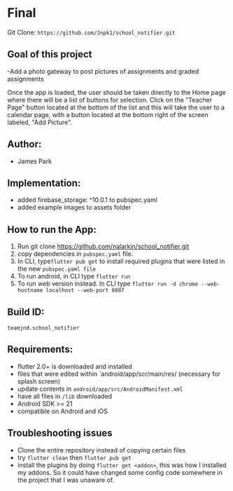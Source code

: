 # Final


Git Clone: `https://github.com/Jnpk1/school_notifier.git`


## Goal of this project

 -Add a photo gateway to post pictures of assignments and graded assignments
 
Once the app is loaded, the user should be taken directly to the Home page where there will be a list of buttons for selection. Click on the "Teacher Page" button located at the bottom of the list and this will take the user to a calendar page, with a button located at the bottom right of the screen labeled, "Add Picture". 

## Author: 
 - James Park

## Implementation:
 - added firebase_storage: ^10.0.1 to pubspec.yaml
 - added example images to assets folder 

## How to run the App:

1. Run git clone https://github.com/nalarkin/school_notifier.git
2. copy dependencies in `pubspec.yaml` file.
3. In CLI, type`flutter pub get` to install required plugins that were listed in the new `pubspec.yaml file`
4. To run android, in CLI type `flutter run`
5. To run web version instead. In CLI type `flutter run -d chrome --web-hostname localhost --web-port 8887`

## Build ID: 

`teamjnd.school_notifier`

## Requirements:

* flutter 2.0+ is downloaded and installed
* files that were edited within `android/app/scr/main/res/  (necessary for splash screen)
* update contents in `android/app/src/AndroidManifest.xml`
* have all files in `/lib` downloaded
* Android SDK >= 21
* compatible on Android and iOS



## Troubleshooting issues

* Clone the entire repository instead of copying certain files
* try `flutter clean` then `flutter pub get`
* install the plugins by doing `flutter get <addon>`, this was how I installed my addons. So it could have changed some config code somewhere in the project that I was unaware of.


